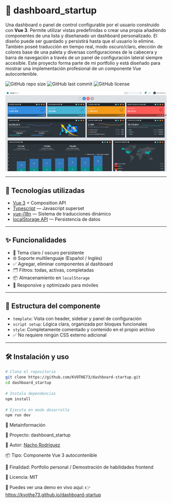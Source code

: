 # 📘 dashboard_startup

Una dashboard o panel de control configurable por el usuario construido con **Vue 3**. Permite utilizar vistas predefinidas o crear una propia añadiendo componentes de una lista y diseñanado un dashboard personalizado. El diseño puede ser guardado y persistirá hasta que el usuario lo elimine. También poseé traducción en tiempo real, modo oscuro/claro, elección de colores base de una paleta y diversas configuraciones de la cabecera y barra de navegación a través de un panel de configuración lateral siempre accesible.
Este proyecto forma parte de mi portfolio y está diseñado para mostrar una implementación profesional de un componente Vue autocontenible.

![GitHub repo size](https://img.shields.io/github/repo-size/KVOTHE73/dashboard-startup)
![GitHub last commit](https://img.shields.io/github/last-commit/KVOTHE73/dashboard-startup)
![GitHub license](https://img.shields.io/github/license/KVOTHE73/dashboard-startup)

![Vista del editor](./public/dashboardPreview.png)

---

## 🚀 Tecnologías utilizadas

- [Vue 3](https://vuejs.org/) + Composition API
- [Typescript](https://www.typescriptlang.org/) — Javascript superset
- [vue-i18n](https://github.com/markedjs/marked) — Sistema de traducciones dinámico
- [localStorage API](https://highlightjs.org/) — Persistencia de datos

---

## ✨ Funcionalidades

- 🎨 Tema claro / oscuro persistente
- 🌐 Soporte multilenguaje (Español / Inglés)
- ✅ Agregar, eliminar componentes al dashboard
- 🗂️ Filtros: todas, activas, completadas
- 📦 Almacenamiento en `localStorage`
- 📱 Responsive y optimizado para móviles

---

## 🧩 Estructura del componente

- `template`: Vista con header, sidebar y panel de configuración
- `script setup`: Lógica clara, organizada por bloques funcionales
- `style`: Completamente comentado y contenido en el propio archivo
- ✅ No requiere ningún CSS externo adicional

---

## 🛠️ Instalación y uso

```bash
# Clona el repositorio
git clone https://github.com/KVOTHE73/dashboard-startup.git
cd dashboard_startup

# Instala dependencias
npm install

# Ejecuta en modo desarrollo
npm run dev
```

📅 Metainformación

📁 Proyecto: dashboard_startup

🧠 Autor: [Nacho Rodríguez](https://www.nacho-rodriguez.com)

📦 Tipo: Componente Vue 3 autocontenible

🎯 Finalidad: Portfolio personal / Demostración de habilidades frontend

🔗 Licencia: MIT

📣 Puedes ver una demo en vivo aquí:
👉 https://kvothe73.github.io/dashboard-startup

